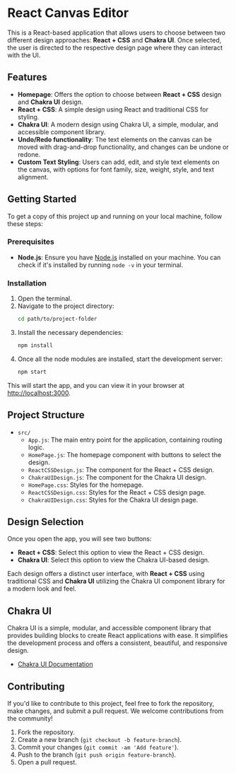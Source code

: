 # React Canvas Editor

This is a React-based application that allows users to choose between two different design approaches: **React + CSS** and **Chakra UI**. Once selected, the user is directed to the respective design page where they can interact with the UI.

## Features

- **Homepage**: Offers the option to choose between **React + CSS** design and **Chakra UI** design.
- **React + CSS**: A simple design using React and traditional CSS for styling.
- **Chakra UI**: A modern design using Chakra UI, a simple, modular, and accessible component library.
- **Undo/Redo functionality**: The text elements on the canvas can be moved with drag-and-drop functionality, and changes can be undone or redone.
- **Custom Text Styling**: Users can add, edit, and style text elements on the canvas, with options for font family, size, weight, style, and text alignment.

## Getting Started

To get a copy of this project up and running on your local machine, follow these steps:

### Prerequisites

- **Node.js**: Ensure you have [Node.js](https://nodejs.org/) installed on your machine. You can check if it's installed by running `node -v` in your terminal.

### Installation

1. Open the terminal.
2. Navigate to the project directory:
    ```bash
    cd path/to/project-folder
    ```
3. Install the necessary dependencies:
    ```bash
    npm install
    ```
4. Once all the node modules are installed, start the development server:
    ```bash
    npm start
    ```

This will start the app, and you can view it in your browser at [http://localhost:3000](http://localhost:3000).

## Project Structure

- `src/`
  - `App.js`: The main entry point for the application, containing routing logic.
  - `HomePage.js`: The homepage component with buttons to select the design.
  - `ReactCSSDesign.js`: The component for the React + CSS design.
  - `ChakraUIDesign.js`: The component for the Chakra UI design.
  - `HomePage.css`: Styles for the homepage.
  - `ReactCSSDesign.css`: Styles for the React + CSS design page.
  - `ChakraUIDesign.css`: Styles for the Chakra UI design page.

## Design Selection

Once you open the app, you will see two buttons:

- **React + CSS**: Select this option to view the React + CSS design.
- **Chakra UI**: Select this option to view the Chakra UI-based design.

Each design offers a distinct user interface, with **React + CSS** using traditional CSS and **Chakra UI** utilizing the Chakra UI component library for a modern look and feel.

## Chakra UI

Chakra UI is a simple, modular, and accessible component library that provides building blocks to create React applications with ease. It simplifies the development process and offers a consistent, beautiful, and responsive design.

- [Chakra UI Documentation](https://chakra-ui.com/docs/getting-started)

## Contributing

If you'd like to contribute to this project, feel free to fork the repository, make changes, and submit a pull request. We welcome contributions from the community!

1. Fork the repository.
2. Create a new branch (`git checkout -b feature-branch`).
3. Commit your changes (`git commit -am 'Add feature'`).
4. Push to the branch (`git push origin feature-branch`).
5. Open a pull request.
